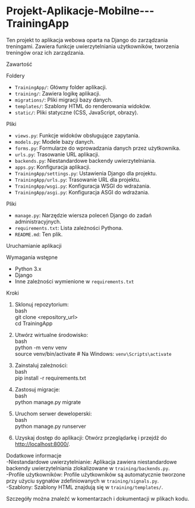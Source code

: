 # Projekt-Aplikacje-Mobilne---TrainingApp

Ten projekt to aplikacja webowa oparta na Django do zarządzania treningami. Zawiera funkcje uwierzytelniania użytkowników, tworzenia treningów oraz ich zarządzania.  

Zawartość  

Foldery  
- `TrainingApp/`: Główny folder aplikacji.  
- `training/`: Zawiera logikę aplikacji.  
- `migrations/`: Pliki migracji bazy danych.  
- `templates/`: Szablony HTML do renderowania widoków.  
- `static/`: Pliki statyczne (CSS, JavaScript, obrazy).  

Pliki 
- `views.py`: Funkcje widoków obsługujące zapytania.  
- `models.py`: Modele bazy danych.  
- `forms.py`: Formularze do wprowadzania danych przez użytkownika.  
- `urls.py`: Trasowanie URL aplikacji.  
- `backends.py`: Niestandardowe backendy uwierzytelniania.  
- `apps.py`: Konfiguracja aplikacji.  
- `TrainingApp/settings.py`: Ustawienia Django dla projektu.  
- `TrainingApp/urls.py`: Trasowanie URL dla projektu.  
- `TrainingApp/wsgi.py`: Konfiguracja WSGI do wdrażania.  
- `TrainingApp/asgi.py`: Konfiguracja ASGI do wdrażania.  

Pliki  
- `manage.py`: Narzędzie wiersza poleceń Django do zadań administracyjnych.  
- `requirements.txt`: Lista zależności Pythona.  
- `README.md`: Ten plik.  

Uruchamianie aplikacji  

Wymagania wstępne 
- Python 3.x  
- Django  
- Inne zależności wymienione w `requirements.txt`  

Kroki 
1. Sklonuj repozytorium:  
   bash  
   git clone <repository_url>  
   cd TrainingApp  
   
2. Utwórz wirtualne środowisko:  
   bash  
   python -m venv venv  
   source venv/bin/activate  # Na Windows: `venv\Scripts\activate`  
   
3. Zainstaluj zależności:  
   bash  
   pip install -r requirements.txt  
   
4. Zastosuj migracje:  
   bash  
   python manage.py migrate  
   
5. Uruchom serwer deweloperski:  
   bash  
   python manage.py runserver  
   
6. Uzyskaj dostęp do aplikacji: Otwórz przeglądarkę i przejdź do [http://localhost:8000/](http://localhost:8000/).  

Dodatkowe informacje  
-Niestandardowe uwierzytelnianie: Aplikacja zawiera niestandardowe backendy uwierzytelniania zlokalizowane w `training/backends.py`.  
-Profile użytkowników: Profile użytkowników są automatycznie tworzone przy użyciu sygnałów zdefiniowanych w `training/signals.py`.  
-Szablony: Szablony HTML znajdują się w `training/templates/`.  

Szczegóły można znaleźć w komentarzach i dokumentacji w plikach kodu.  

